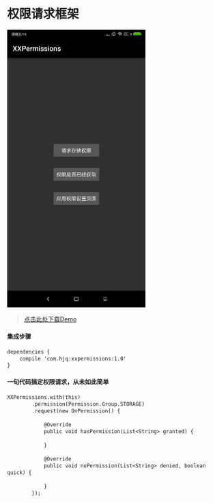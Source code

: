 # 权限请求框架

![](XXPermissions.gif)

>[点击此处下载Demo](https://raw.githubusercontent.com/getActivity/XXPermissions/master/XXPermissions.apk)

#### 集成步骤

    dependencies {
        compile 'com.hjq:xxpermissions:1.0'
    }

#### 一句代码搞定权限请求，从未如此简单

    XXPermissions.with(this)
            .permission(Permission.Group.STORAGE)
            .request(new OnPermission() {

                @Override
                public void hasPermission(List<String> granted) {
                    
                }

                @Override
                public void noPermission(List<String> denied, boolean quick) {
                    
                }
            });

